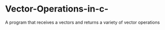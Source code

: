# Vector-Operations-in-c-
A program that receives a vectors and returns a variety of vector operations
